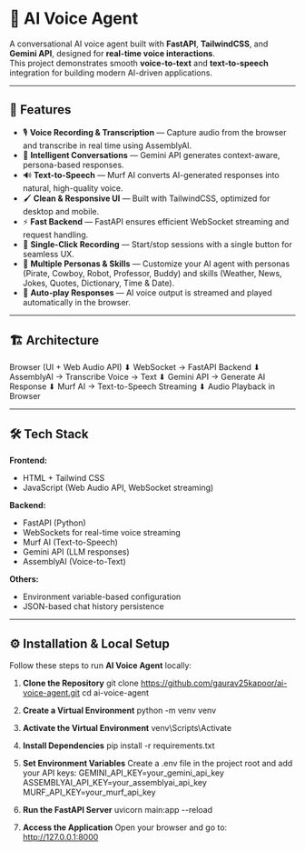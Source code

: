 # 🎤 AI Voice Agent

A conversational AI voice agent built with **FastAPI**, **TailwindCSS**, and **Gemini API**, designed for **real-time voice interactions**.  
This project demonstrates smooth **voice-to-text** and **text-to-speech** integration for building modern AI-driven applications.

---

## 🚀 Features
- 🎙 **Voice Recording & Transcription** — Capture audio from the browser and transcribe in real time using AssemblyAI.
- 🤖 **Intelligent Conversations** — Gemini API generates context-aware, persona-based responses.
- 🔊 **Text-to-Speech** — Murf AI converts AI-generated responses into natural, high-quality voice.
- 🖌 **Clean & Responsive UI** — Built with TailwindCSS, optimized for desktop and mobile.
- ⚡ **Fast Backend** — FastAPI ensures efficient WebSocket streaming and request handling.
- 🎯 **Single-Click Recording** — Start/stop sessions with a single button for seamless UX.
- 💬 **Multiple Personas & Skills** — Customize your AI agent with personas (Pirate, Cowboy, Robot, Professor, Buddy) and skills (Weather, News, Jokes, Quotes, Dictionary, Time & Date).
- 🔄 **Auto-play Responses** — AI voice output is streamed and played automatically in the browser.

---

## 🏗 Architecture

Browser (UI + Web Audio API)
⬇
WebSocket → FastAPI Backend
⬇
AssemblyAI → Transcribe Voice → Text
⬇
Gemini API → Generate AI Response
⬇
Murf AI → Text-to-Speech Streaming
⬇
Audio Playback in Browser


---

## 🛠️ Tech Stack

**Frontend:**  
- HTML + Tailwind CSS  
- JavaScript (Web Audio API, WebSocket streaming)

**Backend:**  
- FastAPI (Python)  
- WebSockets for real-time voice streaming  
- Murf AI (Text-to-Speech)  
- Gemini API (LLM responses)  
- AssemblyAI (Voice-to-Text)

**Others:**  
- Environment variable-based configuration  
- JSON-based chat history persistence  

---

## ⚙️ Installation & Local Setup

Follow these steps to run **AI Voice Agent** locally:

1. **Clone the Repository**
git clone https://github.com/gaurav25kapoor/ai-voice-agent.git
cd ai-voice-agent

2. **Create a Virtual Environment**
python -m venv venv

3. **Activate the Virtual Environment**
venv\Scripts\Activate

4. **Install Dependencies**
pip install -r requirements.txt

5. **Set Environment Variables**
Create a .env file in the project root and add your API keys:
GEMINI_API_KEY=your_gemini_api_key
ASSEMBLYAI_API_KEY=your_assemblyai_api_key
MURF_API_KEY=your_murf_api_key

6. **Run the FastAPI Server**
uvicorn main:app --reload

7. **Access the Application**
Open your browser and go to: http://127.0.0.1:8000
